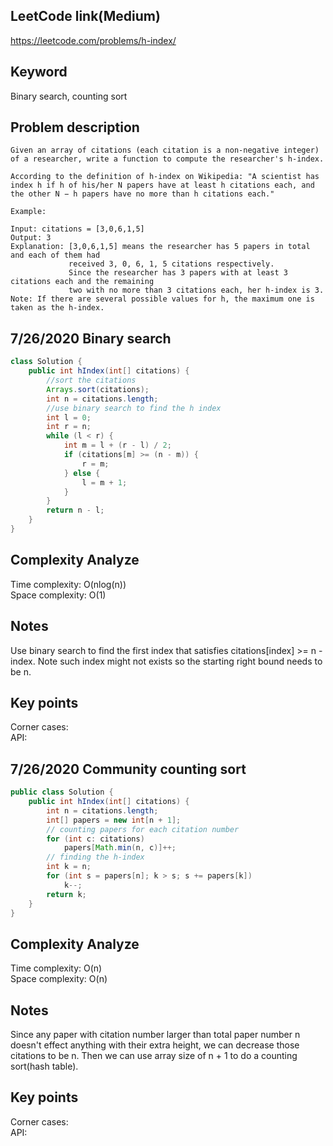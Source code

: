 ## LeetCode link(Medium)
https://leetcode.com/problems/h-index/

## Keyword
Binary search, counting sort

## Problem description
```
Given an array of citations (each citation is a non-negative integer) of a researcher, write a function to compute the researcher's h-index.

According to the definition of h-index on Wikipedia: "A scientist has index h if h of his/her N papers have at least h citations each, and the other N − h papers have no more than h citations each."

Example:

Input: citations = [3,0,6,1,5]
Output: 3 
Explanation: [3,0,6,1,5] means the researcher has 5 papers in total and each of them had 
             received 3, 0, 6, 1, 5 citations respectively. 
             Since the researcher has 3 papers with at least 3 citations each and the remaining 
             two with no more than 3 citations each, her h-index is 3.
Note: If there are several possible values for h, the maximum one is taken as the h-index.
```
## 7/26/2020 Binary search

```java
class Solution {
    public int hIndex(int[] citations) {
        //sort the citations
        Arrays.sort(citations);
        int n = citations.length;
        //use binary search to find the h index
        int l = 0;
        int r = n;
        while (l < r) {
            int m = l + (r - l) / 2;
            if (citations[m] >= (n - m)) {
                r = m;
            } else {
                l = m + 1;
            }
        }
        return n - l;
    }
}
```

## Complexity Analyze
Time complexity: O(nlog(n))\
Space complexity: O(1)

## Notes
Use binary search to find the first index that satisfies citations[index] >= n - index. Note such index might not exists so the starting right bound needs to be n.

## Key points
Corner cases:\
API:

## 7/26/2020 Community counting sort

```java
public class Solution {
    public int hIndex(int[] citations) {
        int n = citations.length;
        int[] papers = new int[n + 1];
        // counting papers for each citation number
        for (int c: citations)
            papers[Math.min(n, c)]++;
        // finding the h-index
        int k = n;
        for (int s = papers[n]; k > s; s += papers[k])
            k--;
        return k;
    }
}
```

## Complexity Analyze
Time complexity: O(n)\
Space complexity: O(n)

## Notes
Since any paper with citation number larger than total paper number n doesn't effect anything with their extra height, we can decrease those citations to be n. Then we can use array size of n + 1 to do a counting sort(hash table).

## Key points
Corner cases:\
API: